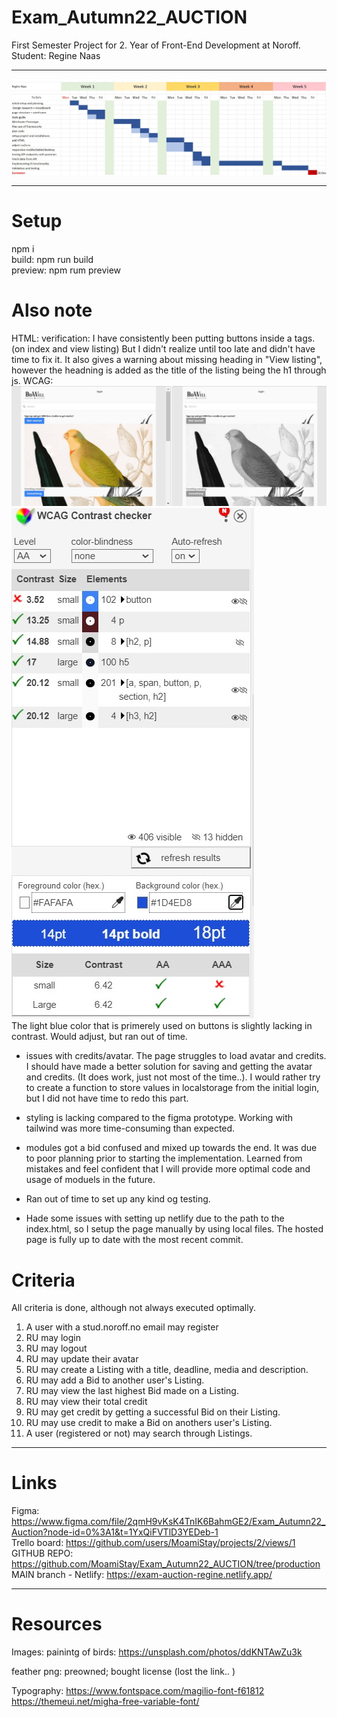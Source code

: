 # Exam_Autumn22_AUCTION
First Semester Project for 2. Year of Front-End Development at Noroff. 
Student: Regine Naas

********************

![Gantt Chart](./submission/images/Gantt_regine.jpg?raw=true "Gantt Chart")


********************

# Setup

npm i <br>
build: npm run build <br>
preview: npm rum preview <br>


# Also note

HTML:   verification: I have consistently been putting buttons inside a tags. (on index and view listing) But I didn't realize until too late and didn't have time to fix it. It also gives a warning about missing heading in "View listing", however the headning is added as the title of the listing being the h1 through js.
WCAG:   ![Color-blind WCAG](./submission/images/colorblindWcag.jpg?raw=true "Color-blind WCAG")
![Color contrast WCAG](./submission/images/colorContrast.jpg?raw=true "Color contrast WCAG") <br>
The light blue color that is primerely used on buttons is slightly lacking in contrast. Would adjust, but ran out of time.

* issues with credits/avatar. The page struggles to load avatar and credits. I should have made a better solution for saving and getting the avatar and credits. (It does work, just not most of the time..). I would rather try to create a function to store values in localstorage from the initial login, but I did not have time to redo this part. 
* styling is lacking compared to the figma prototype. Working with tailwind was more time-consuming than expected.
* modules got a bid confused and mixed up towards the end. It was due to poor planning prior to starting the implementation. Learned from mistakes and feel confident that I will provide more optimal code and usage of moduels in the future.
* Ran out of time to set up any kind og testing.

* Hade some issues with setting up netlify due to the path to the index.html, so I setup the page manually by using local files. The hosted page is fully up to date with the most recent commit. 

# Criteria

All criteria is done, although not always executed optimally.

1. A user with a stud.noroff.no email may register
2. RU may login
3. RU may logout
4. RU may update their avatar
5. RU may create a Listing with a title, deadline, media and description.
6. RU may add a Bid to another user's Listing.
7. RU may view the last highest Bid made on a Listing.
8. RU may view their total credit
9. RU may get credit by getting a successful Bid on their Listing.
10. RU may use credit to make a Bid on anothers user's Listing.
11. A user (registered or not) may search through Listings.


********************

# Links

Figma:                           https://www.figma.com/file/2qmH9vKsK4TnIK6BahmGE2/Exam_Autumn22_Auction?node-id=0%3A1&t=1YxQiFVTlD3YEDeb-1<br>
Trello board:                    https://github.com/users/MoamiStay/projects/2/views/1 <br>
GITHUB REPO:                     https://github.com/MoamiStay/Exam_Autumn22_AUCTION/tree/production <br>
MAIN branch - Netlify:           https://exam-auction-regine.netlify.app/ <br>

********************

# Resources

Images:
painintg of birds: https://unsplash.com/photos/ddKNTAwZu3k

feather png: preowned; bought license (lost the link.. )

Typography:
https://www.fontspace.com/magilio-font-f61812 <br>
https://themeui.net/migha-free-variable-font/
